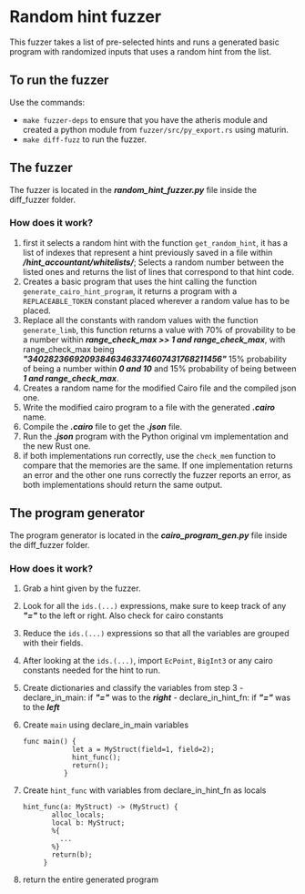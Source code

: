 # Random hint fuzzer

This fuzzer takes a list of pre-selected hints and runs a generated basic program with randomized inputs that uses a random hint from the list.

## To run the fuzzer 

Use the commands:
 - `make fuzzer-deps` to ensure that you have the atheris module and created a python module from `fuzzer/src/py_export.rs` using maturin.
 - `make diff-fuzz` to run the fuzzer.

## The fuzzer
The fuzzer is located in the ***random_hint_fuzzer.py*** file inside the diff_fuzzer folder.

### How does it work?

1. first it selects a random hint with the function `get_random_hint`, it has a list of indexes that represent a hint previously saved in a file within ***/hint_accountant/whitelists/***; Selects a random number between the listed ones and returns the list of lines that correspond to that hint code.
2. Creates a basic program that uses the hint calling the function `generate_cairo_hint_program`, it returns a program with a `REPLACEABLE_TOKEN` constant placed wherever a random value has to be placed.
3. Replace all the constants with random values with the function `generate_limb`, this function returns a value with 70% of provability to be a number within ***range_check_max >> 1 and range_check_max***, with range_check_max being ***"340282366920938463463374607431768211456"*** 15% probability of being a number within ***0 and 10*** and 15% probability of being between ***1 and range_check_max***.
4. Creates a random name for the modified Cairo file and the compiled json one.
5. Write the modified cairo program to a file with the generated ***.cairo*** name.
6. Compile the ***.cairo*** file to get the ***.json*** file.
7. Run the ***.json*** program with the Python original vm implementation and the new Rust one.
8. if both implementations run correctly, use the `check_mem` function to compare that the memories are the same. If one implementation returns an error and the other one runs correctly the fuzzer reports an error, as both implementations should return the same output.

## The program generator 

The program generator is located in the ***cairo_program_gen.py*** file inside the diff_fuzzer folder.

### How does it work?

1. Grab a hint given by the fuzzer.
2. Look for all the `ids.(...)` expressions, make sure to keep track of any ***"="*** to the left or right. Also check for cairo constants
3. Reduce the `ids.(...)` expressions so that all the variables are grouped with their fields.
4. After looking at the `ids.(...)`, import `EcPoint`, `BigInt3` or any cairo constants needed for the hint to run.
5. Create dictionaries and classify the variables from step 3
        - declare_in_main: if ***"="*** was to the ***right***
        - declare_in_hint_fn: if ***"="*** was to the ***left***
6. Create `main` using declare_in_main variables
        
    ```
    func main() {
                let a = MyStruct(field=1, field=2);
                hint_func();
                return();
              }
    ```

7. Create `hint_func` with variables from declare_in_hint_fn as locals
     ```
    hint_func(a: MyStruct) -> (MyStruct) {
            alloc_locals;
            local b: MyStruct;
            %{
              ...
            %}
            return(b);
          }
    ```
    
8. return the entire generated program
